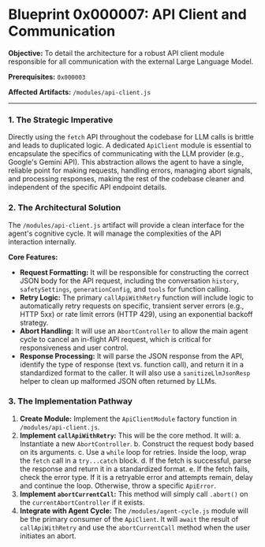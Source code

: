 # Blueprint 0x000007: API Client and Communication

**Objective:** To detail the architecture for a robust API client module responsible for all communication with the external Large Language Model.

**Prerequisites:** `0x000003`

**Affected Artifacts:** `/modules/api-client.js`

---

### 1. The Strategic Imperative

Directly using the `fetch` API throughout the codebase for LLM calls is brittle and leads to duplicated logic. A dedicated `ApiClient` module is essential to encapsulate the specifics of communicating with the LLM provider (e.g., Google's Gemini API). This abstraction allows the agent to have a single, reliable point for making requests, handling errors, managing abort signals, and processing responses, making the rest of the codebase cleaner and independent of the specific API endpoint details.

### 2. The Architectural Solution

The `/modules/api-client.js` artifact will provide a clean interface for the agent's cognitive cycle. It will manage the complexities of the API interaction internally.

**Core Features:**
-   **Request Formatting:** It will be responsible for constructing the correct JSON body for the API request, including the conversation `history`, `safetySettings`, `generationConfig`, and `tools` for function calling.
-   **Retry Logic:** The primary `callApiWithRetry` function will include logic to automatically retry requests on specific, transient server errors (e.g., HTTP 5xx) or rate limit errors (HTTP 429), using an exponential backoff strategy.
-   **Abort Handling:** It will use an `AbortController` to allow the main agent cycle to cancel an in-flight API request, which is critical for responsiveness and user control.
-   **Response Processing:** It will parse the JSON response from the API, identify the type of response (text vs. function call), and return it in a standardized format to the caller. It will also use a `sanitizeLlmJsonResp` helper to clean up malformed JSON often returned by LLMs.

### 3. The Implementation Pathway

1.  **Create Module:** Implement the `ApiClientModule` factory function in `/modules/api-client.js`.
2.  **Implement `callApiWithRetry`:** This will be the core method. It will:
    a.  Instantiate a new `AbortController`.
    b.  Construct the request body based on its arguments.
    c.  Use a `while` loop for retries. Inside the loop, wrap the `fetch` call in a `try...catch` block.
    d.  If the fetch is successful, parse the response and return it in a standardized format.
    e.  If the fetch fails, check the error type. If it is a retryable error and attempts remain, delay and continue the loop. Otherwise, throw a specific `ApiError`.
3.  **Implement `abortCurrentCall`:** This method will simply call `.abort()` on the `currentAbortController` if it exists.
4.  **Integrate with Agent Cycle:** The `/modules/agent-cycle.js` module will be the primary consumer of the `ApiClient`. It will `await` the result of `callApiWithRetry` and use the `abortCurrentCall` method when the user initiates an abort.
